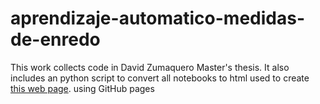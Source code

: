 # aprendizaje-automatico-medidas-de-enredo
This work collects code in  David Zumaquero Master's thesis. 
It also includes an python script to convert all notebooks to html used to create [this web page](https://davidzuma.github.io/aprendizaje-automatico-medidas-de-enredo/). using GitHub pages
